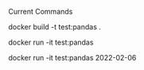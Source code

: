 Current Commands

docker build -t test:pandas .

docker run -it test:pandas

docker run -it test:pandas 2022-02-06